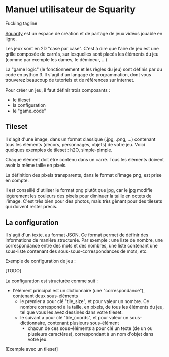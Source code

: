 # Manuel utilisateur de Squarity

Fucking tagline

[Squarity](squarity.fr) est un espace de création et de partage de jeux vidéos jouable en ligne.

Les jeux sont en 2D "case par case". C'est à dire que l'aire de jeu est une grille composée de carrés, sur lesquelles sont placés les éléments du jeu (comme par exemple les dames, le démineur, ...)

La "game logic" (le fonctionnement et les règles du jeu) sont définis par du code en python 3. Il s'agit d'un langage de programmation, dont vous trouverez beaucoup de tutoriels et de références sur internet.

Pour créer un jeu, il faut définir trois composants :

 - le tileset
 - la configuration
 - le "game_code"

## Tileset

Il s'agit d'une image, dans un format classique (.jpg, .png, ...) contenant tous les éléments (décors, personnages, objets) de votre jeu. Voici quelques exemples de tileset : h2O, simple-pimple.

Chaque élément doit être contenu dans un carré. Tous les éléments doivent avoir la même taille en pixels.

La définition des pixels transparents, dans le format d'image png, est prise en compte.

Il est conseillé d'utiliser le format png plutôt que jpg, car le jpg modifie légèrement les couleurs des pixels pour diminuer la taille en octets de l'image. C'est très bien pour des photos, mais très gênant pour des tilesets qui doivent rester précis.


## La configuration

Il s'agit d'un texte, au format JSON. Ce format permet de définir des informations de manière structurée. Par exemple : une liste de nombre, une correspondance entre des mots et des nombres, une liste contenant une sous-liste contenant des sous-sous-correspondances de mots, etc.

Exemple de configuration de jeu :

[TODO]

La configuration est structurée comme suit :

 - l'élément principal est un dictionnaire (une "correspondance"), contenant deux sous-éléments
   - le premier a pour clé "tile_size", et pour valeur un nombre. Ce nombre correspond à la taille, en pixels, de tous les éléments du jeu, tel que vous les avez dessinés dans votre tileset.
   - le suivant a pour clé "tile_coords", et pour valeur un sous-dictionnaire, contenant plusieurs sous-élément
     - chacun de ces sous-éléments a pour clé un texte (de un ou plusieurs caractères), correspondant à un nom d'objet dans votre jeu.


[Exemple avec un tileset]


